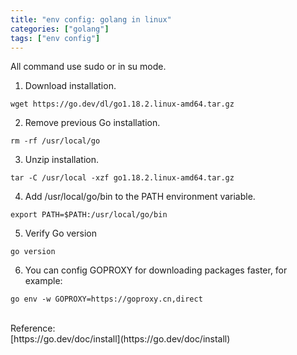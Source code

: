 ```yaml
---
title: "env config: golang in linux"
categories: ["golang"]
tags: ["env config"]
---
```


All command use sudo or in su mode.

1. Download installation.
```shell
wget https://go.dev/dl/go1.18.2.linux-amd64.tar.gz
```

2. Remove previous Go installation.
```shell
rm -rf /usr/local/go
```

3. Unzip installation.
```shell
tar -C /usr/local -xzf go1.18.2.linux-amd64.tar.gz
```

4. Add /usr/local/go/bin to the PATH environment variable.
```shell
export PATH=$PATH:/usr/local/go/bin
```

5. Verify Go version
```shell
go version
```

6. You can config GOPROXY for downloading packages faster, for example:
```shell
go env -w GOPROXY=https://goproxy.cn,direct
```
<br>
Reference: <br>
[https://go.dev/doc/install](https://go.dev/doc/install)